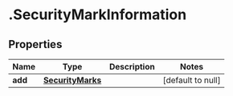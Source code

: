 # .SecurityMarkInformation

## Properties
Name | Type | Description | Notes
------------ | ------------- | ------------- | -------------
**add** | [**SecurityMarks**](SecurityMarks.md) |  | [default to null]


